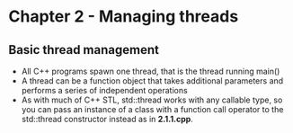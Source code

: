 # Chapter 2 - Managing threads

## Basic thread management

- All C++ programs spawn one thread, that is the thread running main()
- A thread can be a function object that takes additional parameters and performs a series of independent operations
- As with much of C++ STL, std::thread works with any callable type, so you can pass an instance of a class with a function call operator to the std::thread constructor instead as in **2.1.1.cpp**.
